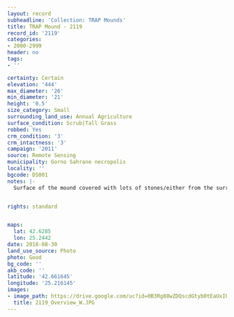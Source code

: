 ```yaml
---
layout: record
subheadline: 'Collection: TRAP Mounds'
title: TRAP Mound - 2119
record_id: '2119'
categories:
- 2000-2999
header: no
tags:
- ''

certainty: Certain
elevation: '444'
max_diameter: '26'
min_diameter: '21'
height: '0.5'
size_category: Small
surrounding_land_use: Annual Agriculture
surface_condition: Scrub|Tall Grass
robbed: Yes
crm_condition: '3'
crm_intactness: '3'
campaign: '2011'
source: Remote Sensing
municipality: Gorno Sahrane necropolis
locality: ''
bgcode: DS001
notes: |-
  Surface of the mound covered with lots of stones/either from the surrounding pasture or from the mound.


rights: standard


maps:
  lat: 42.6285
  lon: 25.2442
date: 2018-08-30
land_use_source: Photo
photo: Good
bg_code: ''
akb_code: ''
latitude: '42.661645'
longitude: '25.216145'
images:
- image_path: https://drive.google.com/uc?id=0B3Rg88wZDQscdGtyb0tEaUxIUm8
  title: 2119_Overview_W.JPG
---
```

